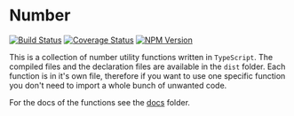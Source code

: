 # Number

[![Build Status](https://travis-ci.org/joppe/number.svg?branch=master)](https://travis-ci.org/joppe/number) [![Coverage Status](https://coveralls.io/repos/github/joppe/number/badge.svg?branch=feature%2Fbased-on-new-boilerplate)](https://coveralls.io/github/joppe/number?branch=feature%2Fbased-on-new-boilerplate) [![NPM Version](https://img.shields.io/npm/v/@apestaartje/number.svg?style=flat-square)](https://www.npmjs.com/package/@apestaartje/number)

This is a collection of number utility functions written in `TypeScript`. The compiled files and the declaration files 
are available in the `dist` folder. 
Each function is in it's own file, therefore if you want to use one specific function you don't need to import a whole
bunch of unwanted code.

For the docs of the functions see the [docs](docs/) folder.
